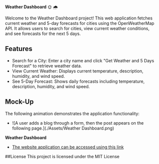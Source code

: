 **Weather Dashboard** 🌞 🌧️

Welcome to the Weather Dashboard project! This web application fetches current weather and 5-day forecasts for cities using the OpenWeatherMap API. It allows users to search for cities, view current weather conditions, and see forecasts for the next 5 days.

## Features
* Search for a City: Enter a city name and click "Get Weather and 5 Days Forecast" to retrieve weather data.
* View Current Weather: Displays current temperature, description, humidity, and wind speed.
* See 5-Day Forecast: Shows daily forecasts including temperature, description, humidity, and wind speed.

## Mock-Up

The following animation demonstrates the application functionality:

* ![A user adds a blog through a form, then the post appears on the following page.](./Assets/Weather Dashboard.png)


**Weather Dashboard**
* [The website application can be accessed using this link](https://titarosa.github.io/weatherdash_module6/) 

##License
This project is licensed under the MIT License 

